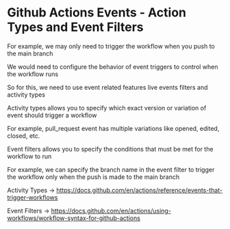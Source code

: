 # Github Actions Events - Action Types and Event Filters

For example, we may only need to trigger the workflow when you push to the main branch

We would need to configure the behavior of event triggers to control when the workflow runs

So for this, we need to use event related features live events filters and activity types

Activity types allows you to specify which exact version or variation of event should trigger a workflow

For example, pull_request event has multiple variations like opened, edited, closed, etc.

Event filters allows you to specify the conditions that must be met for the workflow to run

For example, we can specify the branch name in the event filter to trigger the workflow only when the push is made to the main branch

Activity Types -> https://docs.github.com/en/actions/reference/events-that-trigger-workflows

Event Filters -> https://docs.github.com/en/actions/using-workflows/workflow-syntax-for-github-actions
